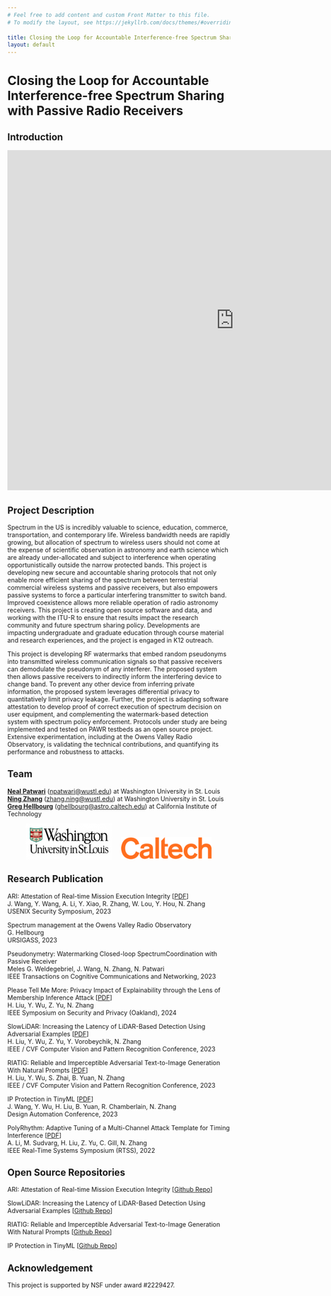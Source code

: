 ```yaml
---
# Feel free to add content and custom Front Matter to this file.
# To modify the layout, see https://jekyllrb.com/docs/themes/#overriding-theme-defaults

title: Closing the Loop for Accountable Interference-free Spectrum Sharing with Passive Radio Receivers
layout: default
---
```


# Closing the Loop for Accountable Interference-free Spectrum Sharing with Passive Radio Receivers

## Introduction

<iframe width="1024" height="768" src="https://www.youtube.com/embed/-frBkvugYGs?si=d7gIg3iw9mS1QdYO" title="YouTube video player" frameborder="0" allow="accelerometer; autoplay; clipboard-write; encrypted-media; gyroscope; picture-in-picture; web-share" referrerpolicy="strict-origin-when-cross-origin" allowfullscreen></iframe>

## Project Description

Spectrum in the US is incredibly valuable to science, education, commerce, transportation, and contemporary life. Wireless bandwidth needs are rapidly growing, but allocation of spectrum to wireless users should not come at the expense of scientific observation in astronomy and earth science which are already under-allocated and subject to interference when operating opportunistically outside the narrow protected bands. This project is developing new secure and accountable sharing protocols that not only enable more efficient sharing of the spectrum between terrestrial commercial wireless systems and passive receivers, but also empowers passive systems to force a particular interfering transmitter to switch band. Improved coexistence allows more reliable operation of radio astronomy receivers. This project is creating open source software and data, and working with the ITU-R to ensure that results impact the research community and future spectrum sharing policy. Developments are impacting undergraduate and graduate education through course material and research experiences, and the project is engaged in K12 outreach.

This project is developing RF watermarks that embed random pseudonyms into transmitted wireless communication signals so that passive receivers can demodulate the pseudonym of any interferer. The proposed system then allows passive receivers to indirectly inform the interfering device to change band. To prevent any other device from inferring private information, the proposed system leverages differential privacy to quantitatively limit privacy leakage. Further, the project is adapting software attestation to develop proof of correct execution of spectrum decision on user equipment, and complementing the watermark-based detection system with spectrum policy enforcement. Protocols under study are being implemented and tested on PAWR testbeds as an open source project. Extensive experimentation, including at the Owens Valley Radio Observatory, is validating the technical contributions, and quantifying its performance and robustness to attacks.

## Team


**[Neal Patwari](https://engineering.wustl.edu/faculty/Neal-Patwari.html)** (<a href="mailto:npatwari@wustl.edu">npatwari@wustl.edu</a>) at Washington University in St. Louis  
**[Ning Zhang](https://engineering.wustl.edu/faculty/Ning-Zhang.html)** (<a href="mailto:zhang.ning@wustl.edu">zhang.ning@wustl.edu</a>) at Washington University in St. Louis  
**[Greg Hellbourg](https://directory.caltech.edu/personnel/ghellbou)** (<a href="mailto:ghellbourg@astro.caltech.edu">ghellbourg@astro.caltech.edu</a>) at California Institute of Technology  

<center><img src="logos/washu-logo.png" alt="WashU_logo" height="80"/><div style="display:inline-block; width:20px;"></div><img src="logos/caltech-new-logo.png" alt="CalTech_logo" height="50"/></center>


<!-- **Differential Privacy**
<iframe width="560" height="315" src="https://www.youtube.com/embed/gI0wk1CXlsQ" frameborder="0" allow="accelerometer; autoplay; clipboard-write; encrypted-media; gyroscope; picture-in-picture" allowfullscreen></iframe>


**Software Attestation**
<iframe width="560" height="315" src="https://www.youtube.com/embed/22ttDmu3VMY" frameborder="0" allow="accelerometer; autoplay; clipboard-write; encrypted-media; gyroscope; picture-in-picture" allowfullscreen></iframe> -->

## Research Publication
<p>
  ARI: Attestation of Real-time Mission Execution Integrity [<a href="https://www.usenix.org/system/files/usenixsecurity23-wang-jinwen.pdf">PDF</a>]
    <br> J. Wang, Y. Wang, A. Li, Y. Xiao, R. Zhang, W. Lou, Y. Hou, N. Zhang
    <br> USENIX Security Symposium, 2023
</p>
<p>
  Spectrum management at the Owens Valley Radio Observatory
    <br> G. Hellbourg
    <br> URSIGASS, 2023
</p>
<p>
  Pseudonymetry: Watermarking Closed-loop SpectrumCoordination with Passive Receiver
    <br> Meles G. Weldegebriel, J. Wang, N. Zhang, N. Patwari
    <br> IEEE Transactions on Cognitive Communications and Networking, 2023
</p>
<p>
  Please Tell Me More: Privacy Impact of Explainability through the Lens of Membership Inference Attack [<a href="https://www.computer.org/csdl/proceedings-article/sp/2024/313000a120/1Ub23teQ7PG">PDF</a>]
    <br> H. Liu, Y. Wu, Z. Yu, N. Zhang
    <br> IEEE Symposium on Security and Privacy (Oakland), 2024
</p>
<p>
  SlowLiDAR: Increasing the Latency of LiDAR-Based Detection Using Adversarial Examples [<a href="https://openaccess.thecvf.com/content/CVPR2023/papers/Liu_SlowLiDAR_Increasing_the_Latency_of_LiDAR-Based_Detection_Using_Adversarial_Examples_CVPR_2023_paper.pdf">PDF</a>]
    <br> H. Liu, Y. Wu, Z. Yu, Y. Vorobeychik, N. Zhang
    <br> IEEE / CVF Computer Vision and Pattern Recognition Conference, 2023
</p>
<p>
  RIATIG: Reliable and Imperceptible Adversarial Text-to-Image Generation With Natural Prompts [<a href="https://openaccess.thecvf.com/content/CVPR2023/papers/Liu_RIATIG_Reliable_and_Imperceptible_Adversarial_Text-to-Image_Generation_With_Natural_Prompts_CVPR_2023_paper.pdf">PDF</a>]
    <br> H. Liu, Y. Wu, S. Zhai, B. Yuan, N. Zhang
    <br> IEEE / CVF Computer Vision and Pattern Recognition Conference, 2023
</p>
<p>
  IP Protection in TinyML [<a href="https://sbs.wustl.edu/pubs/wwlycz23.pdf">PDF</a>]
    <br> J. Wang, Y. Wu, H. Liu, B. Yuan, R. Chamberlain, N. Zhang
    <br> Design Automation Conference, 2023
</p>
<p>
  PolyRhythm: Adaptive Tuning of a Multi-Channel Attack Template for Timing Interference [<a href="https://ieeexplore.ieee.org/document/9984708">PDF</a>]
    <br> A. Li, M. Sudvarg, H. Liu, Z. Yu, C. Gill, N. Zhang
    <br> IEEE Real-Time Systems Symposium (RTSS), 2022
</p>

## Open Source Repositories
<p>
  ARI: Attestation of Real-time Mission Execution Integrity [<a href="https://github.com/WUSTL-CSPL/ARI">Github Repo</a>]
</p>
<p>
  SlowLiDAR: Increasing the Latency of LiDAR-Based Detection Using Adversarial Examples [<a href="https://github.com/WUSTL-CSPL/SlowLiDAR">Github Repo</a>]
</p>
<p>
  RIATIG: Reliable and Imperceptible Adversarial Text-to-Image Generation With Natural Prompts [<a href="https://github.com/WUSTL-CSPL/RIATIG">Github Repo</a>]
</p>
<p>
  IP Protection in TinyML [<a href="https://github.com/WUSTL-CSPL/TinyML">Github Repo</a>]
</p>


## Acknowledgement

This project is supported by NSF under award #2229427.